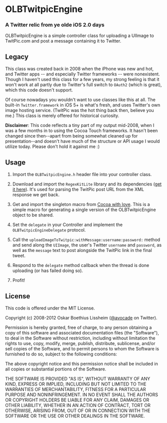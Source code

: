 OLBTwitpicEngine
================

### A Twitter relic from ye olde iOS 2.0 days

OLBTwitpicEngine is a simple controller class for uploading a UIImage to TwitPic.com and post
a message containing it to Twitter.

Legacy
------

This class was created back in 2008 when the iPhone was new and hot,
and Twitter apps -- and especially Twitter frameworks -- were nonexistent.
Though I haven't used this class for a few years, my strong feeling is that it won't
work at all partly due to Twitter's full switch to `OAuth2` (which is great), which this code doesn't
support.

Of course nowadays you wouldn't want to use classes like this at all. The built-in `Twitter.framework`
in iOS 5+ is what's fresh, and uses Twitter's own image hosting
service. (TwitPic was the hot thing back then, believe you me.) This class is merely offered for
historical curiosity.

**Disclaimer**: This code reflects a tiny part of my output mid-2008, when I was a
few months in to using the Cocoa Touch frameworks. It
hasn't been changed since then--apart from being somewhat cleaned up for presentation--and doesn't
have much of the structure or API usage I would utilize today.
Please don't hold it against me :)

Usage
-----

1. Import the `OLBTwitpicEngine.h` header file into your controller class.

1. Download and import the `RegexKitLite` library and its
dependencies ([get it here](ttp://regexkit.sourceforge.net/RegexKitLite/)).
It's used for parsing the TwitPic post URL from the XML response we get back.

1. Get and import the singleton macro from
[Cocoa with love](http://cocoawithlove.com/2008/11/singletons-appdelegates-and-top-level.html).
This is a simple macro for generating a single version of the
OLBTwitpicEngine object to be shared.

1. Set the `delegate` in your Controller and implement the `OLBTwitpicEngineDelegate` protocol.

1. Call the `uploadImageToTwitpic:withMessage:username:password:` method and
send along the `UIImage`, the user's Twitter `username` and `password`, as well as
the `message` text to post alongside the TwitPic link in the final tweet.

1. Respond to the `delegate` method callback when the thread is done uploading (or has failed doing so).

1. Profit!

License
-------

This code is offered under the MIT License.

Copyright (c) 2008-2012 Oskar Boethius Lissheim ([@avocade](http:/twitter.com/avocade) on Twitter).

Permission is hereby granted, free of charge, to any person obtaining a
copy of this software and associated documentation files (the
"Software"), to deal in the Software without restriction, including
without limitation the rights to use, copy, modify, merge, publish,
distribute, sublicense, and/or sell copies of the Software, and to
permit persons to whom the Software is furnished to do so, subject to
the following conditions:

The above copyright notice and this permission notice shall be included
in all copies or substantial portions of the Software.

THE SOFTWARE IS PROVIDED "AS IS", WITHOUT WARRANTY OF ANY KIND, EXPRESS
OR IMPLIED, INCLUDING BUT NOT LIMITED TO THE WARRANTIES OF
MERCHANTABILITY, FITNESS FOR A PARTICULAR PURPOSE AND NONINFRINGEMENT.
IN NO EVENT SHALL THE AUTHORS OR COPYRIGHT HOLDERS BE LIABLE FOR ANY
CLAIM, DAMAGES OR OTHER LIABILITY, WHETHER IN AN ACTION OF CONTRACT,
TORT OR OTHERWISE, ARISING FROM, OUT OF OR IN CONNECTION WITH THE
SOFTWARE OR THE USE OR OTHER DEALINGS IN THE SOFTWARE.

